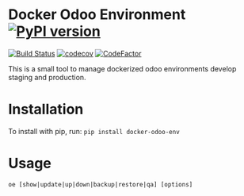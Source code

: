 # Docker Odoo Environment [![PyPI version](https://badge.fury.io/py/docker-odoo-env.svg)](https://badge.fury.io/py/docker-odoo-env)

[![Build Status](https://travis-ci.org/jobiols/docker_odoo_env.svg?branch=master)](https://travis-ci.org/jobiols/docker_odoo_env)
[![codecov](https://codecov.io/gh/jobiols/docker_odoo_env/branch/master/graph/badge.svg)](https://codecov.io/gh/jobiols/docker_odoo_env)
[![CodeFactor](https://www.codefactor.io/repository/github/jobiols/docker_odoo_env/badge)](https://www.codefactor.io/repository/github/jobiols/docker_odoo_env)

This is a small tool to manage dockerized odoo environments develop
staging and production.

# Installation

To install with pip, run: `pip install docker-odoo-env`

# Usage

    oe [show|update|up|down|backup|restore|qa] [options]
